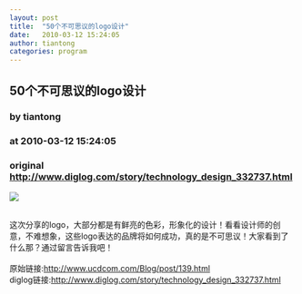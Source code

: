 ```yaml
---
layout: post
title:  "50个不可思议的logo设计"
date:   2010-03-12 15:24:05
author: tiantong
categories: program
---
```


## 50个不可思议的logo设计
### by tiantong
### at 2010-03-12 15:24:05
### original <http://www.diglog.com/story/technology_design_332737.html>

<p><a href="http://www.diglog.com/story/technology_design_332737.html"><img border="0" src="http://img.diglog.com/img/2010/3/middle_d7271183de3642a398de028c4d6ed61e.png"></a></p><br>这次分享的logo，大部分都是有鲜亮的色彩，形象化的设计！看看设计师的创意，不难想象，这些logo表达的品牌将如何成功，真的是不可思议！大家看到了什么那？通过留言告诉我吧！<br><br>原始链接:<a href="http://www.ucdcom.com/Blog/post/139.html">http://www.ucdcom.com/Blog/post/139.html</a><br>diglog链接:<a href="http://www.diglog.com/story/technology_design_332737.html">http://www.diglog.com/story/technology_design_332737.html</a>